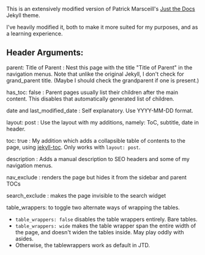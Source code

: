 
This is an extensively modified version of Patrick Marsceill's [Just the Docs](https://github.com/just-the-docs/just-the-docs) Jekyll theme.

I've heavily modified it, both to make it more suited for my purposes,
and as a learning experience.

## Header Arguments:

parent: Title of Parent
: Nest this page with the title "Title of Parent" in the navigation menus. Note that unlike the original Jekyll, I don't check for grand_parent title. (Maybe I should check the grandparent if one is present.)

has_toc: false
: Parent pages usually list their children after the main content. This disables that automatically generated list of children.

date and last_modified_date
: Self explanatory. Use YYYY-MM-DD format.

layout: post
: Use the layout with my additions, namely: ToC, subtitle, date in header.

toc: true
: My addition which adds a collapsible table of contents to the page, using [jekyll-toc](https://github.com/toshimaru/jekyll-toc). Only works with `layout: post`.

description
: Adds a manual description to SEO headers and some of my navigation menus.

nav_exclude
: renders the page but hides it from the sidebar and parent TOCs

search_exclude
: makes the page invisible to the search widget

table_wrappers: to toggle two alternate ways of wrapping the tables.
- `table_wrappers: false` disables the table wrappers entirely. Bare tables.
- `table_wrappers: wide` makes the table wrapper span the entire width of the page, and doesn't widen the tables inside. May play oddly with asides.
- Otherwise, the tablewrappers work as default in JTD.
